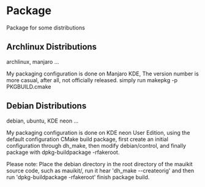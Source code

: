 # Package
Package for some distributions

## Archlinux Distributions 

archlinux, manjaro ...

My packaging configuration is done on Manjaro KDE, The version number is more casual, after all, not officially released. simply run makepkg -p PKGBUILD.cmake

## Debian Distributions

debian, ubuntu, KDE neon ...

My packaging configuration is done on KDE neon User Edition, using the default configuration CMake build package, first create an initial configuration through dh_make, then modify debian/control, and finally package with dpkg-buildpackage -rfakeroot.

Please note: Place the debian directory in the root directory of the mauikit source code, such as mauikit/, run it hear 'dh_make --createorig' and then run 'dpkg-buildpackage -rfakeroot' finish package build.